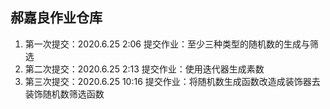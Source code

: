 ## 郝嘉良作业仓库

1. 第一次提交：2020.6.25 2:06  提交作业：至少三种类型的随机数的生成与筛选
2. 第二次提交：2020.6.25 2:13  提交作业：使用迭代器生成素数
3. 第三次提交：2020.6.25 10:16 提交作业：将随机数生成函数改造成装饰器去装饰随机数筛选函数
